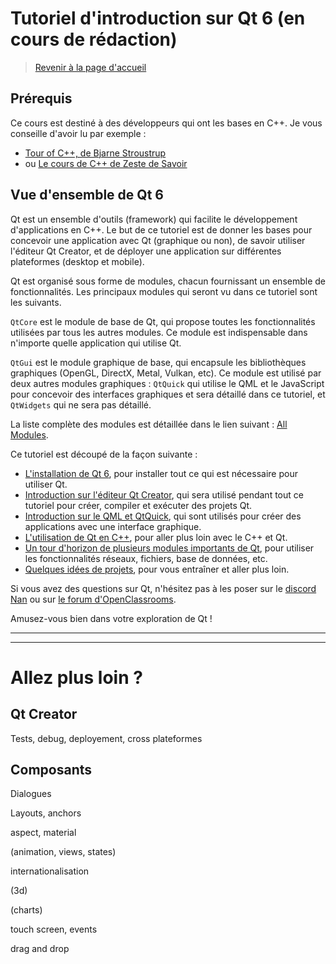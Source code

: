 
# Tutoriel d'introduction sur Qt 6 (en cours de rédaction)

> [Revenir à la page d'accueil](../README.md)

## Prérequis

Ce cours est destiné à des développeurs qui ont les bases en C++. Je vous conseille d'avoir lu par exemple :
- [Tour of C++, de Bjarne Stroustrup](https://www.amazon.fr/Tour-C-Bjarne-Stroustrup/dp/0134997832)
- ou [Le cours de C++ de Zeste de Savoir](https://zestedesavoir.com/tutoriels/822/la-programmation-en-c-moderne/)

## Vue d'ensemble de Qt 6

Qt est un ensemble d'outils (framework) qui facilite le développement d'applications en C++. Le but de ce tutoriel est
de donner les bases pour concevoir une application avec Qt (graphique ou non), de savoir utiliser l'éditeur Qt Creator,
et de déployer une application sur différentes plateformes (desktop et mobile).

Qt est organisé sous forme de modules, chacun fournissant un ensemble de fonctionnalités. Les principaux modules qui
seront vu dans ce tutoriel sont les suivants.

`QtCore` est le module de base de Qt, qui propose toutes les fonctionnalités utilisées par tous les autres modules. 
Ce module est indispensable dans n'importe quelle application qui utilise Qt.

`QtGui` est le module graphique de base, qui encapsule les bibliothèques graphiques (OpenGL, DirectX, Metal, Vulkan, etc). Ce
module est utilisé par deux autres modules graphiques : `QtQuick` qui utilise le QML et le JavaScript pour concevoir des interfaces
graphiques et sera détaillé dans ce tutoriel, et `QtWidgets` qui ne sera pas détaillé.

La liste complète des modules est détaillée dans le lien suivant : [All Modules](https://doc.qt.io/qt-6/qtmodules.html).

Ce tutoriel est découpé de la façon suivante :

- [L'installation de Qt 6](installation/README.md), pour installer tout ce qui est nécessaire pour utiliser Qt.
- [Introduction sur l'éditeur Qt Creator](qtcreator/README.md), qui sera utilisé pendant tout ce tutoriel pour créer, compiler et exécuter des projets Qt.
- [Introduction sur le QML et QtQuick](qml/README.md), qui sont utilisés pour créer des applications avec une interface graphique.
- [L'utilisation de Qt en C++](cpp/README.md), pour aller plus loin avec le C++ et Qt.
- [Un tour d'horizon de plusieurs modules importants de Qt](modules/README.md), pour utiliser les fonctionnalités réseaux, fichiers, base de données, etc.
- [Quelques idées de projets](projets/README.md), pour vous entraîner et aller plus loin.

Si vous avez des questions sur Qt, n'hésitez pas à les poser sur le [discord Nan](https://discordapp.com/invite/zcWp9sC) ou sur
[le forum d'OpenClassrooms](https://openclassrooms.com/forum/categorie/langage-c-1).

Amusez-vous bien dans votre exploration de Qt !

----------------------------------------------------------
----------------------------------------------------------

# Allez plus loin ?

## Qt Creator

Tests, debug, deployement, cross plateformes

## Composants
 
Dialogues

Layouts, anchors

aspect, material

(animation, views, states)

internationalisation

(3d)

(charts)

touch screen, events

drag and drop

